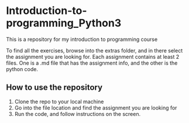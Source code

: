 # Introduction-to-programming_Python3

This is a repository for my introduction to programming course

To find all the exercises, browse into the extras folder, and in there select the assignment you are looking for.
Each assignment contains at least 2 files. One is a .md file that has the assignment info, and the other is the python code.

## How to use the repository

1. Clone the repo to your local machine
2. Go into the file location and find the assignment you are looking for
3. Run the code, and follow instructions on the screen.
